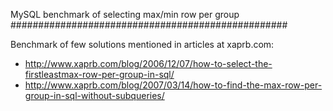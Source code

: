 MySQL benchmark of selecting max/min row per group
##################################################

Benchmark of few solutions mentioned in articles at xaprb.com:

* http://www.xaprb.com/blog/2006/12/07/how-to-select-the-firstleastmax-row-per-group-in-sql/
* http://www.xaprb.com/blog/2007/03/14/how-to-find-the-max-row-per-group-in-sql-without-subqueries/